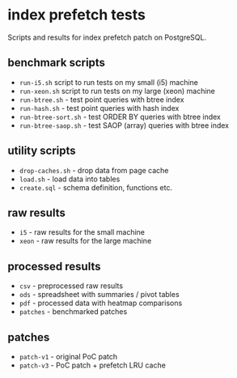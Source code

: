 # index prefetch tests

Scripts and results for index prefetch patch on PostgreSQL.

## benchmark scripts

- `run-i5.sh` script to run tests on my small (i5) machine
- `run-xeon.sh` script to run tests on my large (xeon) machine
- `run-btree.sh` - test point queries with btree index
- `run-hash.sh` - test point queries with hash index
- `run-btree-sort.sh` - test ORDER BY queries with btree index
- `run-btree-saop.sh` - test SAOP (array) queries with btree index


## utility scripts

- `drop-caches.sh` - drop data from page cache
- `load.sh` - load data into tables
- `create.sql` - schema definition, functions etc.


## raw results

- `i5` - raw results for the small machine
- `xeon` - raw results for the large machine


## processed results

- `csv` - preprocessed raw results
- `ods` - spreadsheet with summaries / pivot tables
- `pdf` - processed data with heatmap comparisons
- `patches` - benchmarked patches 


## patches

- `patch-v1` - original PoC patch
- `patch-v3` - PoC patch + prefetch LRU cache

